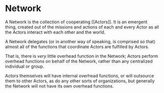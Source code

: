 # Network

A Network is the collection of cooperating [[Actors]]. It is an emergent thing, created out of the missions and actions of each and every Actor as all the Actors interact with each other and the world.

A Network delegates (or in another way of speaking, is comprised so that) almost all of the functions that coordinate Actors are fulfilled by Actors.

That is, there is _very_ little overhead function in the Network; Actors perform overhead functions on behalf of the Network, rather than any centralized individual or group.

Actors themselves will have internal overhead functions, or will outsource them to other Actors, as do any other sorts of organizations, but generally the Network will not have its own overhead functions.
